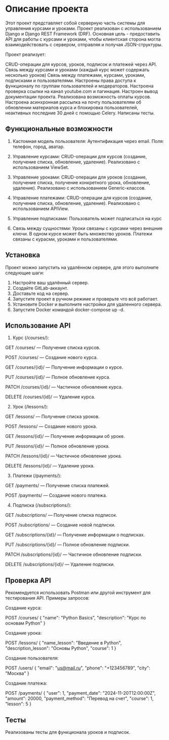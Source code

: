 # Описание проекта

Этот проект представляет собой серверную часть системы для управления курсами и уроками. 
Проект реализован с использованием Django и Django REST Framework (DRF). 
Основная цель - предоставить API для работы с курсами и уроками, 
чтобы клиентская сторона могла взаимодействовать с сервером, 
отправляя и получая JSON-структуры.

Проект реализует:

CRUD-операции для курсов, уроков, подписок и платежей через API.
Связь между курсами и уроками (каждый курс может содержать несколько уроков)
Связь между платежами, курсами, уроками, подписками и пользователями.
Настроены права доступа к функционалу по группам пользователей и модераторов.
Настроена проверка ссылки на канал youtube.com и пагинация.
Настроен вывод документации проекта.
Реализована возможность оплаты курсов.
Настроена асинхронная рассылка на почту пользователям об обновлении материалов курса 
и блокировка пользователей, неактивных последние 30 дней с помощью Celery.
Написаны тесты.

## Функциональные возможности

1. Кастомная модель пользователя:
Аутентификация через email.
Поля: телефон, город, аватар.

2. Управление курсами:
CRUD-операции для курсов (создание, получение списка, обновление, удаление).
Реализовано с использованием ViewSet.

3. Управление уроками:
CRUD-операции для уроков (создание, получение списка, получение конкретного урока, обновление, удаление).
Реализовано с использованием Generic-классов.

4. Управление платежами:
CRUD-операции для курсов (создание, получение списка, обновление, удаление).
Реализовано с использованием APIView.

5. Управление подписками:
Пользователь может подписаться на курс

6. Связь между сущностями:
Уроки связаны с курсами через внешние ключи.
В одном курсе может быть множество уроков.
Платежи связаны с курасми, уроками и пользователями.

## Установка

Проект можно запустить на удалённом сервере, для этого выполните следующие шаги:

1. Настройте ваш удалённый сервер.
2. Создайте GitLab-аккаунт.
3. Доставьте код на сервер.
4. Запустите проект в ручном режиме и проверьте что всё работает.
5. Установите Docker и выполните настройки для удаленного сервера.
6. Запустите Docker командой docker-compose up -d.

## Использование API

1. Курс (/courses/):

GET /courses/ — Получение списка курсов.

POST /courses/ — Создание нового курса.

GET /courses/{id}/ — Получение информации о курсе.

PUT /courses/{id}/ — Полное обновление курса.

PATCH /courses/{id}/ — Частичное обновление курса.

DELETE /courses/{id}/ — Удаление курса.

2. Урок (/lessons/):

GET /lessons/ — Получение списка уроков.

POST /lessons/ — Создание нового урока.

GET /lessons/{id}/ — Получение информации об уроке.

PUT /lessons/{id}/ — Полное обновление урока.

PATCH /lessons/{id}/ — Частичное обновление урока.

DELETE /lessons/{id}/ — Удаление урока.

3. Платежи (/payments/):

GET /payments/ — Получение списка платежей.

POST /payments/ — Создание нового платежа.

4. Подписка (/subscriptions/):

GET /subscriptions/ — Получение списка подписок.

POST /subscriptions/ — Создание новой подписки.

GET /subscriptions/{id}/ — Получение информации о подписках.

PUT /subscriptions/{id}/ — Полное обновление подписки.

PATCH /subscriptions/{id}/ — Частичное обновление подписки.

DELETE /subscriptions/{id}/ — Удаление подписки.


## Проверка API
Рекомендуется использовать Postman или другой инструмент для тестирования API.
Примеры запросов:

Создание курса:

POST /courses/
{
    "name": "Python Basics",
    "description": "Курс по основам Python"
}

Создание урока:

POST /lessons/
{
    "name_lesson": "Введение в Python",
    "description_lesson": "Основы Python",
    "course": 1
}

Создание пользователя:

POST /users/
{
    "email": "us@mail.ru",
    "phone": "+123456789",
    "city": "Москва"
}

Создание платежа:

POST /payments/
{
    "user": 1,
    "payment_date": "2024-11-20T12:00:00Z",
    "amount": 20000,
    "payment_method": "Перевод на счет",
    "course": 1,
    "lesson": 5
}

## Тесты
Реализованы тесты для функционала уроков и подписок.
